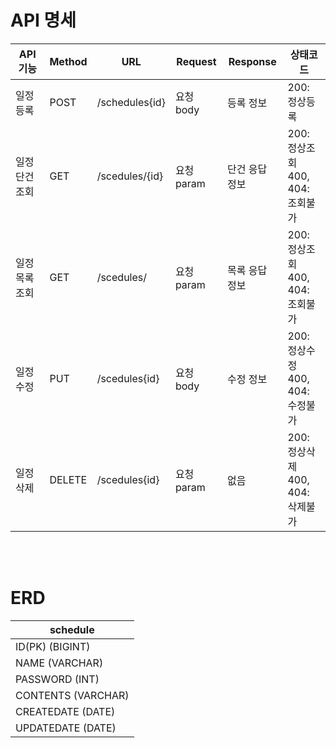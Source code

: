 # API 명세

|API기능|Method|URL|Request|Response|상태코드|
|------|---|---|---|---|---|
|일정 등록|POST|/schedules{id}|요청 body|등록 정보|200: 정상등록|
|일정 단건 조회|GET|/scedules/{id}|요청 param|단건 응답 정보|200: 정상조회 </br>400, 404: 조회불가|
|일정 목록 조회|GET|/scedules/|요청 param|목록 응답 정보|200: 정상조회</br>400, 404: 조회불가|
|일정 수정|PUT|/scedules{id}|요청 body|수정 정보|200: 정상수정</br>400, 404: 수정불가|
|일정 삭제|DELETE|/scedules{id}|요청 param|없음|200: 정상삭제</br>400, 404: 삭제불가|

</br></br>

# ERD

|schedule|
|---|
|ID(PK) (BIGINT)|
|NAME (VARCHAR)|
|PASSWORD (INT)|
|CONTENTS (VARCHAR)|
|CREATEDATE (DATE)|
|UPDATEDATE (DATE)|
